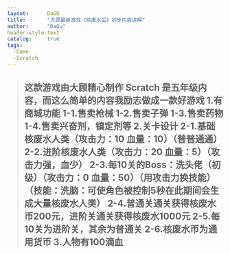 ```yaml
---
layout:      DaGU
title:       "大顾最新游戏《核废水后》初步内容讲解"
author:      "DaGu"
header-style:text
catalog:     true
tags:
  -Game
  -Scratch
---
```

> 这款游戏由大顾精心制作
Scratch 是五年级内容，而这么简单的内容我励志做成一款好游戏
1.有商城功能
  1-1.售卖枪械
  1-2.售卖子弹
  1-3.售卖药物
  1-4.售卖兴奋剂，镇定剂等
2.关卡设计
  2-1.基础核废水人类（攻击力：10 血量：10）（普普通通）
  2-2.进阶核废水人类（攻击力：20 血量：5）（攻击力强，血少）
  2-3.每10关的Boss：洗头佬（初级）（攻击力：0 血量：50）（用攻击力换技能）（技能：洗脑：可使角色被控制5秒在此期间会生成大量核废水人类）
  2-4.普通关通关获得核废水币200元，进阶关通关获得核废水1000元
  2-5.每10关为进阶关，其余为普通关
  2-6.核废水币为通用货币
3.人物有100滴血
> ---
